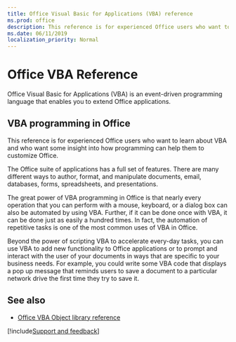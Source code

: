 ```yaml
---
title: Office Visual Basic for Applications (VBA) reference
ms.prod: office
description: This reference is for experienced Office users who want to learn about VBA and who want some insight into how programming can help them to customize Office.
ms.date: 06/11/2019
localization_priority: Normal
---
```


# Office VBA Reference

Office Visual Basic for Applications (VBA) is an event-driven programming language that enables you to extend Office applications. 

## VBA programming in Office

This reference is for experienced Office users who want to learn about VBA and who want some insight into how programming can help them to customize Office.

The Office suite of applications has a full set of features. There are many different ways to author, format, and manipulate documents, email, databases, forms, spreadsheets, and presentations. 

The great power of VBA programming in Office is that nearly every operation that you can perform with a mouse, keyboard, or a dialog box can also be automated by using VBA. Further, if it can be done once with VBA, it can be done just as easily a hundred times. In fact, the automation of repetitive tasks is one of the most common uses of VBA in Office.

Beyond the power of scripting VBA to accelerate every-day tasks, you can use VBA to add new functionality to Office applications or to prompt and interact with the user of your documents in ways that are specific to your business needs. For example, you could write some VBA code that displays a pop up message that reminds users to save a document to a particular network drive the first time they try to save it. 

## See also

- [Office VBA Object library reference](library-reference/reference-object-library-reference-for-office.md)

[!include[Support and feedback](~/includes/feedback-boilerplate.md)]